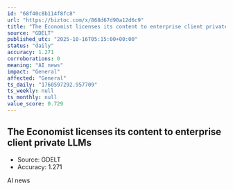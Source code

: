 ```yaml
---
id: "68f40c8b114f8fc8"
url: "https://biztoc.com/x/868d67d90a12d6c9"
title: "The Economist licenses its content to enterprise client private LLMs"
source: "GDELT"
published_utc: "2025-10-16T05:15:00+00:00"
status: "daily"
accuracy: 1.271
corroborations: 0
meaning: "AI news"
impact: "General"
affected: "General"
ts_daily: "1760597292.957709"
ts_weekly: null
ts_monthly: null
value_score: 0.729
---
```

## The Economist licenses its content to enterprise client private LLMs

- Source: GDELT
- Accuracy: 1.271

AI news
